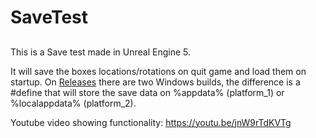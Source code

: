 # SaveTest

## 
This is a Save test made in Unreal Engine 5.

It will save the boxes locations/rotations on quit game and load them on startup.
On [Releases](https://github.com/Dongo-S/SaveTest/releases) there are two Windows builds, the difference is a #define that will store the save data on %appdata% (platform_1) or %localappdata% (platform_2).

Youtube video showing functionality:
https://youtu.be/jnW9rTdKVTg
